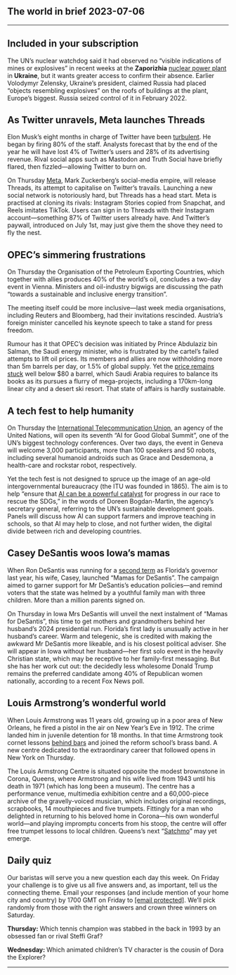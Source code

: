 ## The world in brief 2023-07-06

----------

## Included in your subscription



The UN’s nuclear watchdog said it had observed no “visible indications of mines or explosives” in recent weeks at the <strong>Zaporizhia</strong> [nuclear power plant](https://https://www.https://www.economist.com/the-economist-explains/2023/06/07/how-the-breach-of-ukraines-kakhovka-dam-could-affect-a-nuclear-plant) in <strong>Ukraine</strong>, but it wants greater access to confirm their absence. Earlier Volodymyr Zelensky, Ukraine’s president, claimed Russia had placed “objects resembling explosives” on the roofs of buildings at the plant, Europe’s biggest. Russia seized control of it in February 2022. 

## As Twitter unravels, Meta launches Threads

Elon Musk’s eight months in charge of Twitter have been [turbulent](https://https://www.https://www.economist.com/united-states/2022/12/01/elon-musk-is-showing-what-a-waste-of-time-twitter-can-be). He began by firing 80% of the staff. Analysts forecast that by the end of the year he will have lost 4% of Twitter’s users and 28% of its advertising revenue. Rival social apps such as Mastodon and Truth Social have briefly flared, then fizzled—allowing Twitter to burn on.

On Thursday [Meta](https://https://www.https://www.economist.com/business/2023/07/04/the-musk-zuckerberg-social-media-smackdown), Mark Zuckerberg’s social-media empire, will release Threads, its attempt to capitalise on Twitter’s travails. Launching a new social network is notoriously hard, but Threads has a head start. Meta is practised at cloning its rivals: Instagram Stories copied from Snapchat, and Reels imitates TikTok. Users can sign in to Threads with their Instagram account—something 87% of Twitter users already have. And Twitter’s paywall, introduced on July 1st, may just give them the shove they need to fly the nest.

## OPEC’s simmering frustrations

On Thursday the Organisation of the Petroleum Exporting Countries, which together with allies produces 40% of the world’s oil, concludes a two-day event in Vienna. Ministers and oil-industry bigwigs are discussing the path “towards a sustainable and inclusive energy transition”. 

The meeting itself could be more inclusive—last week media organisations, including Reuters and Bloomberg, had their invitations rescinded. Austria’s foreign minister cancelled his keynote speech to take a stand for press freedom.

Rumour has it that OPEC’s decision was initiated by Prince Abdulaziz bin Salman, the Saudi energy minister, who is frustrated by the cartel’s failed attempts to lift oil prices. Its members and allies are now withholding more than 5m barrels per day, or 1.5% of global supply. Yet the [price remains stuck](https://https://www.https://www.economist.com/finance-and-economics/2023/06/19/against-expectations-oil-and-gas-remain-cheap) well below $80 a barrel, which Saudi Arabia requires to balance its books as its pursues a flurry of mega-projects, including a 170km-long linear city and a desert ski resort. That state of affairs is hardly sustainable.

## A tech fest to help humanity

On Thursday the [International Telecommunication Union](https://https://www.https://www.economist.com/international/2022/09/20/an-election-that-could-make-the-global-internet-safer-for-autocrats), an agency of the United Nations, will open its seventh “AI for Good Global Summit”, one of the UN’s biggest technology conferences. Over two days, the event in Geneva will welcome 3,000 participants, more than 100 speakers and 50 robots, including several humanoid androids such as Grace and Desdemona, a health-care and rockstar robot, respectively.

Yet the tech fest is not designed to spruce up the image of an age-old intergovernmental bureaucracy (the ITU was founded in 1865). The aim is to help “ensure that [AI can be a powerful catalyst](https://https://www.https://www.economist.com/interactive/science-and-technology/2023/04/22/large-creative-ai-models-will-transform-how-we-live-and-work) for progress in our race to rescue the SDGs,” in the words of Doreen Bogdan-Martin, the agency’s secretary general, referring to the UN’s sustainable development goals. Panels will discuss how AI can support farmers and improve teaching in schools, so that AI may help to close, and not further widen, the digital divide between rich and developing countries.

## Casey DeSantis woos Iowa’s mamas

When Ron DeSantis was running for a [second term](https://https://www.https://www.economist.com/united-states/2022/11/10/ron-desantis-and-other-winners) as Florida’s governor last year, his wife, Casey, launched “Mamas for DeSantis”. The campaign aimed to garner support for Mr DeSantis’s education policies—and remind voters that the state was helmed by a youthful family man with three children. More than a million parents signed on.

On Thursday in Iowa Mrs DeSantis will unveil the next instalment of “Mamas for DeSantis”, this time to get mothers and grandmothers behind her husband’s 2024 presidential run. Florida’s first lady is unusually active in her husband’s career. Warm and telegenic, she is credited with making the awkward Mr DeSantis more likeable, and is his closest political adviser. She will appear in Iowa without her husband—her first solo event in the heavily Christian state, which may be receptive to her family-first messaging. But she has her work cut out: the decidedly less wholesome Donald Trump remains the preferred candidate among 40% of Republican women nationally, according to a recent Fox News poll.

## Louis Armstrong’s wonderful world

When Louis Armstrong was 11 years old, growing up in a poor area of New Orleans, he fired a pistol in the air on New Year’s Eve in 1912. The crime landed him in juvenile detention for 18 months. In that time Armstrong took cornet lessons [behind bars](https://https://www.https://www.economist.com/culture/2022/08/11/a-history-of-jazzs-relationship-with-organised-crime) and joined the reform school’s brass band. A new centre dedicated to the extraordinary career that followed opens in New York on Thursday.

The Louis Armstrong Centre is situated opposite the modest brownstone in Corona, Queens, where Armstrong and his wife lived from 1943 until his death in 1971 (which has long been a museum). The centre has a performance venue, multimedia exhibition centre and a 60,000-piece archive of the gravelly-voiced musician, which includes original recordings, scrapbooks, 14 mouthpieces and five trumpets. Fittingly for a man who delighted in returning to his beloved home in Corona—his own wonderful world—and playing impromptu concerts from his stoop, the centre will offer free trumpet lessons to local children. Queens’s next “[Satchmo](https://https://www.https://www.economist.com/review/1997/09/04/beloved-satchmo)” may yet emerge.

## Daily quiz

Our baristas will serve you a new question each day this week. On Friday your challenge is to give us all five answers and, as important, tell us the connecting theme. Email your responses (and include mention of your home city and country) by 1700 GMT on Friday to [<span class="__cf_email__" data-cfemail="b6e7c3dfccf3c5c6c4d3c5c5d9f6d3d5d9d8d9dbdfc5c298d5d9db">[email&#160;protected]</span>](https://mail.google.com/mail/?view=cm&amp;fs=1&amp;tf=1&amp;to=QuizEspresso@https://www.economist.com). We’ll pick randomly from those with the right answers and crown three winners on Saturday.

<strong>Thursday:</strong> Which tennis champion was stabbed in the back in 1993 by an obsessed fan or rival Steffi Graf?

<strong>Wednesday: </strong>Which animated children’s TV character is the cousin of Dora the Explorer?

----------
